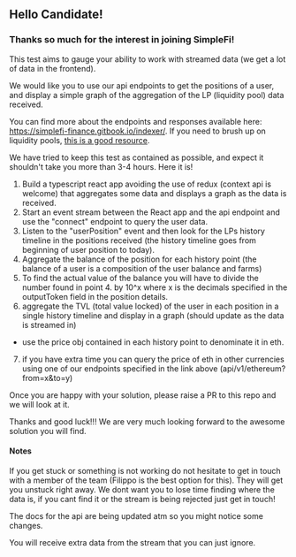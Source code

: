 ## Hello Candidate!

### Thanks so much for the interest in joining SimpleFi!

This test aims to gauge your ability to work with streamed data (we get a lot of data in the frontend). 

We would like you to use our api endpoints to get the positions of a user, and display a simple graph of the aggregation of the LP (liquidity pool) data received.

You can find more about the endpoints and responses available here: https://simplefi-finance.gitbook.io/indexer/. If you need to brush up on liquidity pools, [this is a good resource](https://www.gemini.com/cryptopedia/what-is-a-liquidity-pool-crypto-market-liquidity#section-how-do-crypto-liquidity-pools-work).

We have tried to keep this test as contained as possible, and expect it shouldn't take you more than 3-4 hours. Here it is!

1. Build a typescript react app avoiding the use of redux (context api is welcome) that aggregates some data and displays a graph as the data is received.
2. Start an event stream between the React app and the api endpoint and use the "connect" endpoint to query the user data.
3. Listen to the "userPosition" event and then look for the LPs history timeline in the positions received (the history timeline goes from beginning of user position to today).
4. Aggregate the balance of the position for each history point (the balance of a user is a composition of the user balance and farms)
5. To find the actual value of the balance you will have to divide the number found in point 4. by 10^x where x is the decimals specified in the outputToken field in the position details.
6. aggregate the TVL (total value locked) of the user in each position in a single history timeline and display in a graph (should update as the data is streamed in)  
- use the price obj contained in each history point to denominate it in eth. 
7. if you have extra time you can query the price of eth in other currencies using one of our endpoints specified in the link above (api/v1/ethereum?from=x&to=y)


Once you are happy with your solution, please raise a PR to this repo and we will look at it.

Thanks and good luck!!! We are very much looking forward to the awesome solution you will find.

#### Notes

If you get stuck or something is not working do not hesitate to get in touch with a member of the team (Filippo is the best option for this). They will get you unstuck right away. We dont want you to lose time finding where the data is, if you cant find it or the stream is being rejected just get in touch! 

The docs for the api are being updated atm so you might notice some changes.  

You will receive extra data from the stream that you can just ignore.
